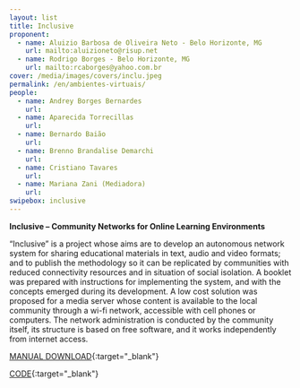```yaml
---
layout: list
title: Inclusive
proponent:
  - name: Aluizio Barbosa de Oliveira Neto - Belo Horizonte, MG
    url: mailto:aluizioneto@risup.net
  - name: Rodrigo Borges - Belo Horizonte, MG
    url: mailto:rcaborges@yahoo.com.br
cover: /media/images/covers/inclu.jpeg
permalink: /en/ambientes-virtuais/
people:
  - name: Andrey Borges Bernardes
    url: 
  - name: Aparecida Torrecillas
    url: 
  - name: Bernardo Baião
    url: 
  - name: Brenno Brandalise Demarchi
    url: 
  - name: Cristiano Tavares
    url: 
  - name: Mariana Zani (Mediadora)
    url: 
swipebox: inclusive
---
```


**Inclusive – Community Networks for Online Learning Environments**

“Inclusive” is a project whose aims are to develop an autonomous network system for sharing educational materials in text, audio and video formats; and to publish the methodology so it can be replicated by communities with reduced connectivity resources and in situation of social isolation. A booklet was prepared with instructions for implementing the system, and with the concepts emerged during its development. A low cost solution was proposed for a media server whose content is available to the local community through a wi-fi network, accessible with cell phones or computers. The network administration is conducted by the community itself, its structure is based on free software, and it works independently from internet access.


[MANUAL DOWNLOAD](http://libreroom.org/inclusive/cartilha.pdf){:target="_blank"}
  
[CODE](http://libreroom.org/inclusive/code){:target="_blank"}




